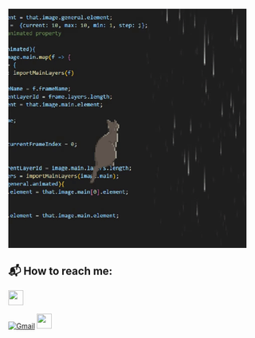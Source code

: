 ![codecat](https://raw.githubusercontent.com/barsamm/codecat/refs/heads/main/-%20Find%20%26%20Share%20on%20GIPHY.gif)

## 📬 How to reach me:
<a href="https://t.me/[yourusername](https://t.me/bariiiiiiiii)">
    <img src="https://upload.wikimedia.org/wikipedia/commons/8/82/Telegram_logo.svg" width="30" height="30" />
</a>

[![Gmail](https://img.shields.io/badge/-Gmail-D14836?style=flat-square&logo=gmail&logoColor=white)](mailto:barsam.mousavi84@gmail.com)
<a href="https://www.instagram.com/_bariiiiiii/">
    <img src="https://upload.wikimedia.org/wikipedia/commons/a/a5/Instagram_icon.png" width="30" height="30" />
</a>

